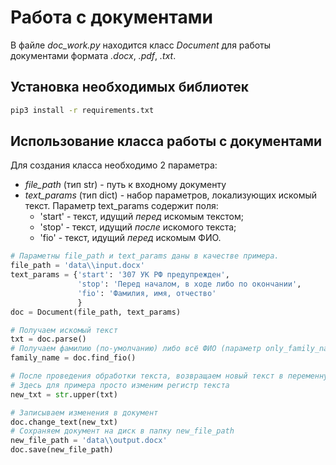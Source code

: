 # Работа с документами

В файле *doc_work.py* находится класс *Document* для работы документами формата *.docx*, *.pdf*, *.txt*.

## Установка необходимых библиотек

```bash
pip3 install -r requirements.txt
```

## Использование класса работы с документами

Для создания класса необходимо 2 параметра:
* *file_path* (тип str) - путь к входному документу
* *text_params* (тип dict) - набор параметров, локализующих искомый текст. 
Параметр text_params содержит поля:
  * 'start' - текст, идущий _перед_ искомым текстом;
  * 'stop' - текст, идущий _после_ искомого текста;
  * 'fio' - текст, идущий _перед_ искомым ФИО.


```python
# Параметны file_path и text_params даны в качестве примера.
file_path = 'data\\input.docx'
text_params = {'start': '307 УК РФ предупрежден',
               'stop': 'Перед началом, в ходе либо по окончании',
               'fio': 'Фамилия, имя, отчество'
               }
doc = Document(file_path, text_params)

# Получаем искомый текст
txt = doc.parse()
# Получаем фамилию (по-умолчанию) либо всё ФИО (параметр only_family_name=False)
family_name = doc.find_fio()

# После проведения обработки текста, возвращаем новый текст в переменную new_txt
# Здесь для примера просто изменим регистр текста 
new_txt = str.upper(txt)

# Записываем изменения в документ
doc.change_text(new_txt)
# Сохраняем документ на диск в папку new_file_path
new_file_path = 'data\\output.docx'
doc.save(new_file_path)
```